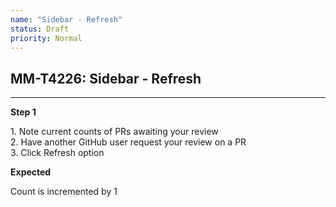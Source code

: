```yaml
---
name: "Sidebar - Refresh"
status: Draft
priority: Normal
---
```


## MM-T4226: Sidebar - Refresh

---

**Step 1**

1\. Note current counts of PRs awaiting your review\
2\. Have another GitHub user request your review on a PR\
3\. Click Refresh option

**Expected**

Count is incremented by 1
